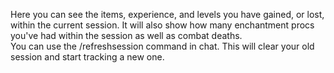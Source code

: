 Here you can see the items, experience, and levels you have gained, or lost, within the current session. It will also show how many enchantment procs you've had within the session as well as combat deaths.
<br >
You can use the /refreshsession command in chat. This will clear your old session and start tracking a new one.